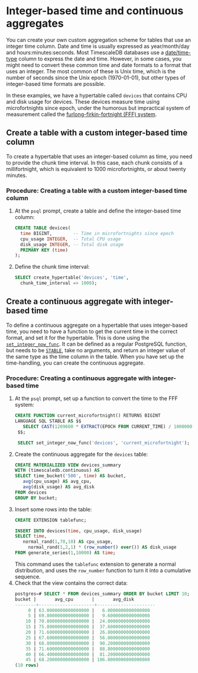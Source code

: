 # Integer-based time and continuous aggregates
You can create your own custom aggregation scheme for tables that use an integer time
column. Date and time is usually expressed as year/month/day and hours:minutes:seconds. Most TimescaleDB databases use a [date/time-type][postgres-date-time] column to express the date and time. However, in some cases, you might need to convert these common time and date formats to a format that uses an integer. The most common of these is Unix time, which is the number of seconds since the Unix epoch (1970-01-01), but other types of integer-based time formats are possible.

In these examples, we have a hypertable called `devices` that contains CPU and disk usage
for devices. These devices measure time using microfortnights since epoch, under the humorous but impractical system of measurement called the [furlong-firkin-fortnight (FFF) system][fff-system].

## Create a table with a custom integer-based time column
To create a hypertable that uses an integer-based column as time, you need to provide the chunk time interval. In this case, each chunk consists of a millifortnight, which is equivalent to 1000 microfortnights, or about twenty minutes.

### Procedure: Creating a table with a custom integer-based time column
1.  At the `psql` prompt, create a table and define the integer-based time column:
    ```sql
    CREATE TABLE devices(
      time BIGINT,        -- Time in microfortnights since epoch
      cpu_usage INTEGER,  -- Total CPU usage
      disk_usage INTEGER, -- Total disk usage
      PRIMARY KEY (time)
    );
    ```
1.  Define the chunk time interval:
    ```sql
    SELECT create_hypertable('devices', 'time',
      chunk_time_interval => 1000);
    ```

## Create a continuous aggregate with integer-based time
To define a continuous aggregate on a hypertable that uses integer-based time, you need to have a function to get the current time in the correct format, and set it for the hypertable. This is done using the [`set_integer_now_func`][api-set-integer-now-func]. It can be defined as a regular PostgreSQL function, but needs to be [`STABLE`][pg-func-stable], take no arguments, and return an integer value of the same type as the time column in the table. When you have set up the time-handling, you can create the continuous aggregate.

### Procedure: Creating a continuous aggregate with integer-based time
1.  At the `psql` prompt, set up a function to convert the time to the FFF system:
    ```sql
    CREATE FUNCTION current_microfortnight() RETURNS BIGINT
    LANGUAGE SQL STABLE AS $$
	   SELECT CAST(1209600 * EXTRACT(EPOCH FROM CURRENT_TIME) / 1000000 AS BIGINT)
     $$;

     SELECT set_integer_now_func('devices', 'current_microfortnight');
     ```
1.  Create the continuous aggregate for the `devices` table:
    ```sql
    CREATE MATERIALIZED VIEW devices_summary
    WITH (timescaledb.continuous) AS
    SELECT time_bucket('500', time) AS bucket,
       avg(cpu_usage) AS avg_cpu,
       avg(disk_usage) AS avg_disk
    FROM devices
    GROUP BY bucket;
    ```
1.  Insert some rows into the table:
    ```sql
    CREATE EXTENSION tablefunc;

    INSERT INTO devices(time, cpu_usage, disk_usage)
    SELECT time,
       normal_rand(1,70,10) AS cpu_usage,
	     normal_rand(1,2,1) * (row_number() over()) AS disk_usage
    FROM generate_series(1,10000) AS time;
    ```
    This command uses the `tablefunc` extension to generate a normal distribution, and uses the `row_number` function to turn it into a cumulative sequence.
1.  Check that the view contains the correct data:
    ```sql
    postgres=# SELECT * FROM devices_summary ORDER BY bucket LIMIT 10;
    bucket |       avg_cpu       |       avg_disk
    --------+---------------------+----------------------
         0 | 63.0000000000000000 |   6.0000000000000000
         5 | 69.8000000000000000 |   9.6000000000000000
        10 | 70.8000000000000000 |  24.0000000000000000
        15 | 75.8000000000000000 |  37.6000000000000000
        20 | 71.6000000000000000 |  26.8000000000000000
        25 | 67.6000000000000000 |  56.0000000000000000
        30 | 68.8000000000000000 |  90.2000000000000000
        35 | 71.6000000000000000 |  88.8000000000000000
        40 | 66.4000000000000000 |  81.2000000000000000
        45 | 68.2000000000000000 | 106.0000000000000000
    (10 rows)
    ```


[postgres-date-time]: https://www.postgresql.org/docs/current/datatype-datetime.html
[fff-system]: https://en.wikipedia.org/wiki/FFF_system
[pg-func-stable]: https://www.postgresql.org/docs/current/static/sql-createfunction.html
[api-set-integer-now-func]: /api/:currentVersion:/hypertable/set_integer_now_func
